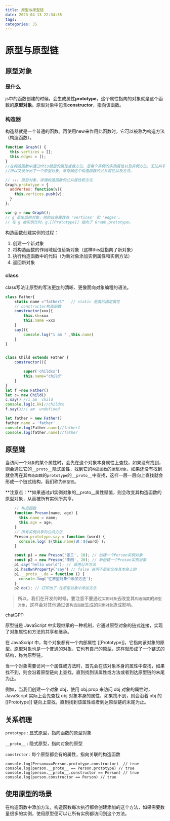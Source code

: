 ```yaml
---
title: 原型与原型链
date: 2023-04-13 22:34:55
tags: 
categories: JS
---
```


# 原型与原型链

## 原型对象

### 是什么

js中的函数创建的时候，会生成属性**prototype**，这个属性指向的对象就是这个函数的**原型对象**。原型对象中包含**constructor**，指向该函数。



### 构造器

构造器就是一个普通的函数。再使用new来作用此函数时，它可以被称为构造方法（构造函数）。

```js
function Graph() {
  this.vertices = [];
  this.edges = [];
}
//在构造函数中通过this赋值的属性或者方法，是每个实例的实例属性以及实例方法，无法共享公共属性。
//所以又设计出了一个原型对象，来存储这个构造函数的公共属性以及方法。

// ↓↓↓ 原型对象，存储构造函数的公共属性和方法
Graph.prototype = {
  addVertex: function(v){
    this.vertices.push(v);
  }
};

var g = new Graph();
// g 是生成的对象，他的自身属性有 'vertices' 和 'edges'。
// 在 g 被实例化时，g.[[Prototype]] 指向了 Graph.prototype。

```

构造函数创建实例的过程：

1. 创建一个新对象
2. 将构造函数的作用域赋值给新对象（这样this就指向了新对象）
3. 执行构造函数中的代码（为新对象添加实例属性和实例方法）
4. 返回新对象



### class

class写法让原型的写法更加的清晰、更像面向对象编程的语法。

```js
class Father{
    static name ="father1"   // static 是类的固定属性
    // constructor构造函数
    constructor(xxx){  
        this.kk=xxx
        this.name =xxx
    }
    say(){
        console.log("i am " ,this.name)
    }
}


class Child extends Father {
    constructor(){

        super('childxx')
        this.name="child"
    }
}
let f =new Father()
let c= new Child()
c.say() //i am  child
console.log(c.kk)//childxx
f.say()//i am  undefined

let father = new Father()
father.name = 'father'
console.log(Father.name)//father1
console.log(father.name)//father
```

## 原型链

当访问一个`对象`的某个属性时，会先在这个对象本身属性上查找，如果没有找到，则会通过它的`__proto__`隐式属性，找到它的`构造函数`的`原型对象`，如果还没有找到就会再在其`构造函数`的`prototype`的`__proto__`中查找，这样一层一层向上查找就会形成一个链式结构，我们称为`原型链`。

**注意点：**如果通过p1实例对象的__proto__属性赋值，则会改变其构造函数的原型对象，从而被所有实例所共享。

```js
    // 构造函数
    function Preson(name, age) {
      this.name = name;
      this.age = age;
    }
    // 所有实例共享的公共方法
    Preson.prototype.say = function (word) {
      console.log(`${this.name}说：${word}`);
    }

    const p1 = new Preson('张三', 18); // 创建一个Person实例对象
    const p2 = new Preson('李四', 20); // 新创建一个Proson实例对象
    p1.say('hello world'); // 调用公共方法
    p1.hasOwnProperty('say') // false 说明不是定义在其本身上的
    p1.__proto__.do = function () {
      console.log('往原型对象中添加方法');
    }
    p2.do(); // 打印出了-往原型对象中添加方法
```

> 所以，我们在开发的时候，要注意不要通过`实例对象`去改变其`构造函数`的`原型对象`，这样会对其他通过该`构造函数`生成的`实例对象`造成影响。	

chatGPT:

原型链是 JavaScript 中实现继承的一种机制，它通过原型对象的链式连接，实现了对象属性和方法的共享和继承。

在 JavaScript 中，每个对象都有一个内部属性 [[Prototype]]，它指向该对象的原型。原型对象也是一个普通的对象，它也有自己的原型，这样就形成了一个链式的结构，称为原型链。

当一个对象需要访问一个属性或方法时，首先会在该对象本身的属性中查找，如果找不到，则会沿着原型链向上查找，直到找到该属性或方法或者到达原型链的末尾为止。

例如，当我们创建一个对象 obj，使用 obj.prop 来访问 obj 对象的属性时，JavaScript 实际上会先查找 obj 对象本身的属性，如果找不到，则会沿着 obj 的 [[Prototype]] 链向上查找，直到找到该属性或者到达原型链的末尾为止。



## 关系梳理

`prototype` : 显式原型，指向函数的原型对象

`__proto__` : 隐式原型，指向对象的原型

`constrctor` : 每个原型都会有的属性，指向关联的构造函数

```
console.log(Person===Person.prototype.constructor)  // true
console.log(person.__proto__ == Person.prototype) // true
console.log(person.__proto__.constructor == Person) // true
console.log(person.constructor == Person) // true
```



## 使用原型的场景

在构造函数中添加方法，构造函数每次执行都会创建添加的这个方法，如果需要数量很多的实例，使用原型便可以让所有实例都访问到这个方法。




